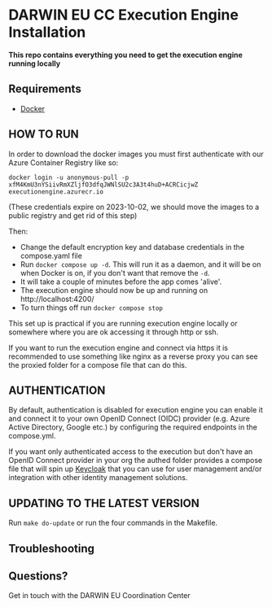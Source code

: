 DARWIN EU CC Execution Engine Installation
==========================================

**This repo contains everything you need to get the execution engine running locally**

## Requirements

- [Docker](https://docs.docker.com/engine/install/)

## HOW TO RUN

In order to download the docker images you must first authenticate with our Azure Container Registry like so:

`docker login -u anonymous-pull -p xfM4KmU3nYSiivRmXZljfO3dfqJWNlSU2c3A3t4huD+ACRCicjwZ executionengine.azurecr.io`

(These credentials expire on 2023-10-02, we should move the images to a public registry and get rid of this step)

Then:

- Change the default encryption key and database credentials in the compose.yaml file
- Run `docker compose up -d`. This will run it as a daemon, and it will be on when Docker is on, if you don't want that
  remove the `-d`.
- It will take a couple of minutes before the app comes 'alive'.
- The execution engine should now be up and running on http://localhost:4200/
- To turn things off run `docker compose stop`

This set up is practical if you are running execution engine locally or somewhere where you are ok accessing it through
http or ssh.

If you want to run the execution engine and connect via https it is recommended to use something like
nginx as a reverse proxy you can see the proxied folder for a compose file that can do this.

## AUTHENTICATION

By default, authentication is disabled for execution engine you can enable it and connect it to your own OpenID
Connect (OIDC) provider (e.g. Azure Active Directory, Google etc.) by configuring the required endpoints in the
compose.yml.

If you want only authenticated access to the execution but don't have an OpenID Connect provider in your org the authed
folder provides a compose file that will spin up [Keycloak](https://www.keycloak.org/) that you can use for user
management and/or integration with other identity management solutions.

## UPDATING TO THE LATEST VERSION

Run `make do-update` or run the four commands in the Makefile.

## Troubleshooting

## Questions?

Get in touch with the DARWIN EU Coordination Center

